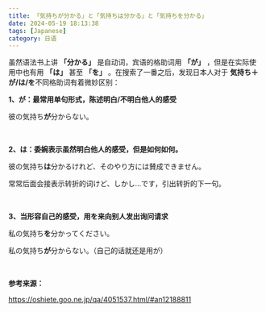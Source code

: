 ```yaml
---
title: 「気持ちが分かる」と「気持ちは分かる」と「気持ちを分かる」
date: 2024-05-19 18:13:38
tags: [Japanese]
category: 日语
---
```


虽然语法书上讲 **「分かる」** 是自动词，宾语的格助词用 **「が」** ，但是在实际使用中也有用 **「は」** 甚至 **「を」** 。在搜索了一番之后，发现日本人对于 **気持ち＋が/は/を**不同格助词有着微妙区别：<br/>

**1、が：最常用单句形式，陈述明白/不明白他人的感受**

彼の気持ち**が**分からない。

<br/>

**2、は：委婉表示虽然明白他人的感受，但是如何如何。**

彼の気持ち**は**分かるけれど、そのやり方には賛成できません。

常常后面会接表示转折的词けど、しかし…です，引出转折的下一句。

<br/>

**3、当形容自己的感受，用を来向别人发出询问请求**

私の気持ち**を**分かってください。

私の気持ち**が**分からない。（自己的话就还是用が）

<br/>

**参考来源：**

https://oshiete.goo.ne.jp/qa/4051537.html/#an12188811
